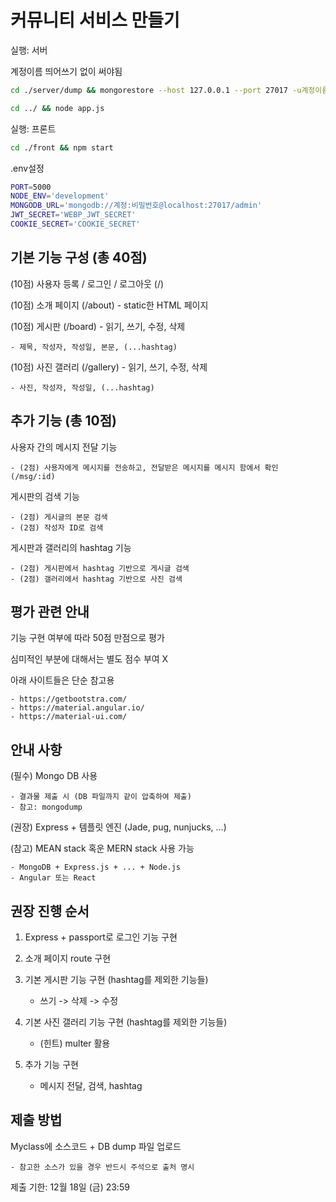 
# 커뮤니티 서비스 만들기

실행: 서버

계정이름 띄어쓰기 없이 써야됨

```sh
cd ./server/dump && mongorestore --host 127.0.0.1 --port 27017 -u계정이름 --authenticationDatabase admin --drop nodejs --db nodejs

cd ../ && node app.js
```

실행: 프론트

```sh
cd ./front && npm start
```

.env설정

```sh
PORT=5000
NODE_ENV='development'
MONGODB_URL='mongodb://계정:비밀번호@localhost:27017/admin'
JWT_SECRET='WEBP_JWT_SECRET'
COOKIE_SECRET='COOKIE_SECRET'
```

## 기본 기능 구성 (총 40점)

(10점) 사용자 등록 / 로그인 / 로그아웃 (/)

(10점) 소개 페이지 (/about) - static한 HTML 페이지

(10점) 게시판 (/board) - 읽기, 쓰기, 수정, 삭제

    - 제목, 작성자, 작성일, 본문, (...hashtag)

(10점) 사진 갤러리 (/gallery) - 읽기, 쓰기, 수정, 삭제

    - 사진, 작성자, 작성일, (...hashtag)

## 추가 기능 (총 10점)

사용자 간의 메시지 전달 기능
    
    - (2점) 사용자에게 메시지를 전송하고, 전달받은 메시지를 메시지 함에서 확인 (/msg/:id)

게시판의 검색 기능

    - (2점) 게시글의 본문 검색
    - (2점) 작성자 ID로 검색

게시판과 갤러리의 hashtag 기능

    - (2점) 게시판에서 hashtag 기반으로 게시글 검색
    - (2점) 갤러리에서 hashtag 기반으로 사진 검색

## 평가 관련 안내

기능 구현 여부에 따라 50점 만점으로 평가

심미적인 부분에 대해서는 별도 점수 부여 X

아래 사이트들은 단순 참고용

    - https://getbootstra.com/
    - https://material.angular.io/
    - https://material-ui.com/

## 안내 사항

(필수) Mongo DB 사용

    - 결과물 제출 시 (DB 파일까지 같이 압축하여 제출)
    - 참고: mongodump

(권장) Express + 템플릿 엔진 (Jade, pug, nunjucks, ...)

(참고) MEAN stack 혹운 MERN stack 사용 가능
    
    - MongoDB + Express.js + ... + Node.js
    - Angular 또는 React

## 권장 진행 순서

1) Express + passport로 로그인 기능 구현

2) 소개 페이지 route 구현

3) 기본 게시판 기능 구현 (hashtag를 제외한 기능들)

    - 쓰기 -> 삭제 -> 수정

4) 기본 사진 갤러리 기능 구현 (hashtag를 제외한 기능들)

    - (힌트) multer 활용

5) 추가 기능 구현

    - 메시지 전달, 검색, hashtag

## 제출 방법

Myclass에 소스코드 + DB dump 파일 업로드

    - 참고한 소스가 있을 경우 반드시 주석으로 출처 명시

제출 기한: 12월 18일 (금) 23:59
